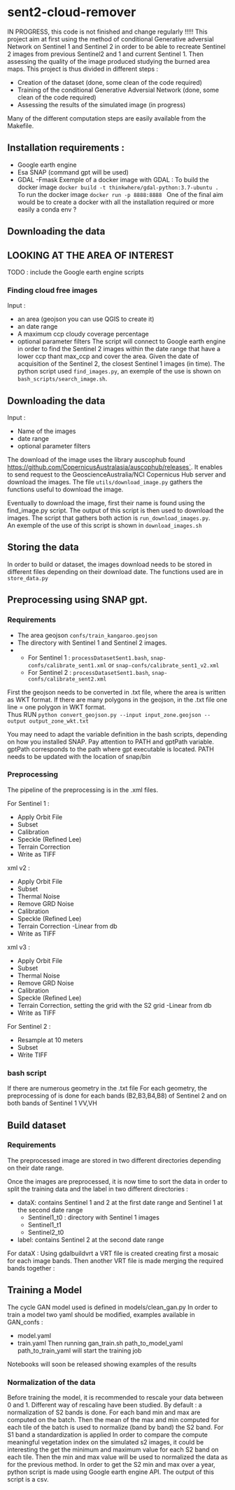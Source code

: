 # sent2-cloud-remover
IN PROGRESS, this code is not finished and change regularly !!!!!
This project aim at first using the method of conditional Generative adversial Network on Sentinel 1 and Sentinel 2 
in order to be able to recreate Sentinel 2 images from previous Sentinel2 and 1 and current Sentinel 1. Then assessing the quality of the
image produced studying the burned area maps. 
This project is thus divided in different steps : 
- Creation of the dataset (done, some clean of the code required)
- Training of the conditional Generative Adversial Network (done, some clean of the code required)
- Assessing  the results of the simulated image (in progress)  

Many of the different computation steps are easily available from the Makefile. 

## Installation requirements : 

 - Google earth engine
 - Esa SNAP (command gpt will be used)
 - GDAL 
 -Fmask 
 Exemple of a docker image with GDAL : 
 To build the docker image
`docker build -t thinkwhere/gdal-python:3.7-ubuntu . `  
To run the docker image
` docker run -p 8888:8888  `
One of the final aim would be to create a docker with all the installation required or more easily a conda env ?

## Downloading the data

## LOOKING AT THE AREA OF INTEREST
 TODO : include the Google earth engine scripts
 
### Finding cloud free images


Input : 
- an area (geojson you can use QGIS to create it)
- an date range
- A maximum ccp cloudy coverage percentage
- optional parameter filters
The script will connect to Google earth engine in order to find the Sentinel 2 images within the date range that have a lower
ccp thant max_ccp and cover the area. Given the date of acquisition of the Sentinel 2, the closest Sentinel 1 images (in time).
The python script used `find_images.py`, an exemple of the use is shown on `bash_scripts/search_image.sh`.


## Downloading the data

Input : 
- Name of the images 
- date range
- optional parameter filters

The download of the image uses the library auscophub found https://github.com/CopernicusAustralasia/auscophub/releases`. 
It enables to send request to the GeoscienceAustralia/NCI Copernicus Hub server and download the images. 
The file `utils/download_image.py` gathers the functions useful to download the image. 

Eventually to download the image, first their name is found using the find_image.py script. The output of this script is then 
used to download the images. The script that gathers both action is `run_download_images.py`.  
An exemple of the use of this script is shown in `download_images.sh`

## Storing the data

In order to build or dataset, the images download needs to be stored in different files depending on their download date.
The functions used are in `store_data.py`

## Preprocessing using SNAP gpt. 

### Requirements
- The area geojson `confs/train_kangaroo.geojson`
- The directory with Sentinel 1 and Sentinel 2 images.  
- - For Sentinel 1 : `processDatasetSent1.bash`, `snap-confs/calibrate_sent1.xml` or `snap-confs/calibrate_sent1_v2.xml`   
   - For Sentinel 2 : `processDatasetSent1.bash`, `snap-confs/calibrate_sent2.xml`

First the geojson needs to be converted in .txt file, where the area is written as WKT format. If there are many polygons 
in the geojson, in the .txt file one line = one polygon in WKT format.  
Thus RUN `python convert_geojson.py --input input_zone.geojson --output output_zone_wkt.txt`

You may need to adapt the variable definition in the bash scripts, depending on how you installed SNAP. Pay attention to 
PATH and gptPath variable. gptPath corresponds to the path where gpt executable is located. PATH needs to be updated with
the location of snap/bin

### Preprocessing

The pipeline of the preprocessing is in the .xml files. 

For Sentinel 1 : 

- Apply Orbit File
- Subset 
- Calibration
- Speckle (Refined Lee)
- Terrain Correction
- Write as TIFF

xml v2 : 
- Apply Orbit File
- Subset 
- Thermal Noise
- Remove GRD Noise
- Calibration
- Speckle (Refined Lee)
- Terrain Correction
-Linear from db
- Write as TIFF

xml v3 : 
- Apply Orbit File
- Subset 
- Thermal Noise
- Remove GRD Noise
- Calibration
- Speckle (Refined Lee)
- Terrain Correction, setting the grid with the S2 grid
-Linear from db
- Write as TIFF

For Sentinel 2 : 
- Resample at 10 meters
- Subset 
- Write TIFF




### bash script

If there are numerous geometry in the .txt file For each geometry, the preprocessing of is done for each bands 
(B2,B3,B4,B8) of Sentinel 2 and on both bands of Sentinel 1 VV,VH

## Build dataset 
### Requirements
The preprocessed image are stored in two different directories depending on their date range. 

Once the images are preprocessed, it is now time to sort the data in order to split the training data and the label in two
different directories : 
- dataX: contains Sentinel 1 and 2 at the first date range and Sentinel 1 at the second date range  
    - Sentinel1_t0 : directory with Sentinel 1 images 
    - Sentinel1_t1
    - Sentinel2_t0 
- label: contains Sentinel 2 at the second date range

For dataX : 
Using gdalbuildvrt a VRT file is created creating first a mosaic for each image bands. Then another VRT file is made merging
the required bands together : 

## Training a Model
The cycle GAN model used is defined in models/clean_gan.py
In order to train a model two yaml should be modified, examples available in GAN_confs :  
- model.yaml
- train.yaml
Then running gan_train.sh path_to_model_yaml path_to_train_yaml will start the training job

Notebooks will soon be released showing examples of the results

### Normalization of the data

Before training the model, it is recommended to rescale your data between 0 and 1. Different way of rescaling have been studied.
By default :  a normalization of S2 bands is done. For each band min and max are computed on the batch. Then the mean of the max and min
computed for each tile of the batch is used to normalize (band by band) the S2 band. For S1 band a standardization is applied
In order to compare the compute meaningful vegetation index on the simulated s2 images, it could be interesting the get the 
minimum and maximum value for each S2 band on each tile. Then the min and max value will be used to normalized the data as for the previous method.
In order to get the S2 min and max over a year, python script is made using Google earth engine API. The output of this script
is a csv.







 



 
